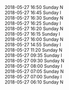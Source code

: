 2018-05-27 16:50 Sunday  N  
2018-05-27 16:45 Sunday  I  
2018-05-27 16:30 Sunday  N  
2018-05-27 16:25 Sunday  I  
2018-05-27 16:20 Sunday  N  
2018-05-27 16:15 Sunday  I  
2018-05-27 16:00 Sunday  N  
2018-05-27 14:55 Sunday  I  
2018-05-27 11:20 Sunday  N  
2018-05-27 09:35 Sunday  I  
2018-05-27 09:30 Sunday  N  
2018-05-27 08:00 Sunday  I  
2018-05-27 07:05 Sunday  N  
2018-05-27 07:00 Sunday  I  
2018-05-27 06:10 Sunday  N  
